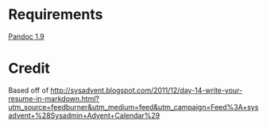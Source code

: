 # Requirements
[Pandoc 1.9](http://johnmacfarlane.net/pandoc/installing.html)
# Credit
Based off of http://sysadvent.blogspot.com/2011/12/day-14-write-your-resume-in-markdown.html?utm_source=feedburner&utm_medium=feed&utm_campaign=Feed%3A+sysadvent+%28Sysadmin+Advent+Calendar%29
